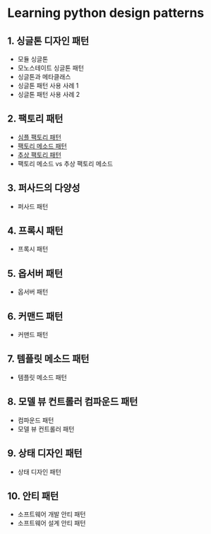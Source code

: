 # Learning python design patterns

## 1. 싱글톤 디자인 패턴
* 모듈 싱글톤
* 모노스테이트 싱글톤 패턴
* 싱글톤과 메타클래스
* 싱글톤 패턴 사용 사례 1
* 싱글톤 패턴 사용 사례 2

## 2. 팩토리 패턴
* [심플 팩토리 패턴](./3_1_simple_factory.py)
* [팩토리 메소드 패턴](./3_2_factory_method.py)
* [추상 팩토리 패턴](./3_3_abstract_factory.py)
* 팩토리 메소드 vs 추상 팩토리 메소드

## 3. 퍼사드의 다양성
* 퍼사드 패턴

## 4. 프록시 패턴
* 프록시 패턴

## 5. 옵서버 패턴
* 옵서버 패턴

## 6. 커맨드 패턴
* 커맨드 패턴

## 7. 템플릿 메소드 패턴
* 템플릿 메소드 패턴

## 8. 모델 뷰 컨트롤러 컴파운드 패턴
* 컴파운드 패턴
* 모델 뷰 컨트롤러 패턴

## 9. 상태 디자인 패턴
* 상태 디자인 패턴

## 10. 안티 패턴
* 소프트웨어 개발 안티 패턴
* 소프트웨어 설계 안티 패턴
